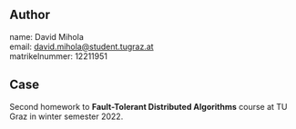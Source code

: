 ## Author
name:           David Mihola  
email:          david.mihola@student.tugraz.at  
matrikelnummer: 12211951  

## Case
Second homework to **Fault-Tolerant Distributed Algorithms** course at TU Graz in winter semester 2022.
